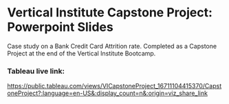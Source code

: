 # Vertical Institute Capstone Project: Powerpoint Slides
Case study on a Bank Credit Card Attrition rate. Completed as a Capstone Project at the end of the Vertical Institute Bootcamp.
### Tableau live link:
 https://public.tableau.com/views/VICapstoneProject_16711104415370/CapstoneProject?:language=en-US&:display_count=n&:origin=viz_share_link
